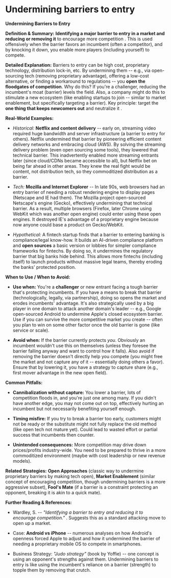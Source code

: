 # Undermining barriers to entry


**Undermining Barriers to Entry**

**Definition & Summary:** **Identifying a major barrier to entry in a market and reducing or removing it** to encourage more competition . This is used offensively when the barrier favors an incumbent (often a competitor), and by knocking it down, you enable more players (including yourself) to compete.

**Detailed Explanation:** Barriers to entry can be high cost, proprietary technology, distribution lock-in, etc. By undermining them -- e.g., via open-sourcing tech (removing proprietary advantage), offering a low-cost alternative, or finding a workaround to regulations -- you **open the floodgates of competition**. Why do this? If you're a challenger, reducing the incumbent's moat (barrier) levels the field. Also, a company might do this to stimulate a new ecosystem (like enabling startups to join -- similar to market enablement, but specifically targeting a barrier). Key principle: target the **one thing that keeps newcomers out** and neutralize it .

**Real-World Examples:**

-  *Historical:* **Netflix and content delivery** -- early on, streaming video required huge bandwidth and server infrastructure (a barrier to entry for others). Netflix undermined that barrier by pioneering efficient content delivery networks and embracing cloud (AWS). By solving the streaming delivery problem (even open sourcing some tools), they lowered that technical barrier. This inadvertently enabled more streaming entrants later (since cloud/CDNs became accessible to all), but Netflix bet on being far ahead in other areas. They knew the real fight would be content, not distribution tech, so they commoditized distribution as a barrier.

-  *Tech:* **Mozilla and Internet Explorer** -- In late 90s, web browsers had an entry barrier of needing a robust rendering engine to display pages (Netscape and IE had them). The Mozilla project open-sourced Netscape's engine (Gecko), effectively undermining that technical barrier. As a result, multiple browsers (Firefox, later Chrome using WebKit which was another open engine) could enter using these open engines. It destroyed IE's advantage of a proprietary engine because now anyone could base a product on Gecko/WebKit.

-  *Hypothetical:* A fintech startup finds that a barrier to entering banking is compliance/legal know-how. It builds an AI-driven compliance platform and **open sources** a basic version or lobbies for simpler compliance frameworks for fintechs. By doing so, it undermines the regulatory barrier that big banks hide behind. This allows more fintechs (including itself) to launch products without massive legal teams, thereby eroding the banks' protected position.

**When to Use / When to Avoid:**

-  **Use when:** You're a **challenger** or new entrant facing a tough barrier that's protecting incumbents. If you have a means to break that barrier (technologically, legally, via partnership), doing so opens the market and erodes incumbents' advantage. It's also strategically used by a big player in one domain to attack another domain's leader -- e.g., Google open-sourced Android to undermine Apple's closed ecosystem barrier. Use if you can survive the more competitive market you create -- often you plan to win on some other factor once the old barrier is gone (like service or scale).

-  **Avoid when:** If the barrier currently protects *you*. Obviously an incumbent wouldn't use this on themselves (unless they foresee the barrier falling anyway and want to control how it falls). Also avoid if removing the barrier doesn't directly help you compete (you might free the market and not capture any of it -- essentially doing others a favor). Ensure that by lowering it, you have a strategy to capture share (e.g., first mover advantage in the new open field).

**Common Pitfalls:**

-  **Cannibalization without capture:** You lower a barrier, lots of competition floods in, and you're just one among many. If you didn't have another edge, you may not come out on top, effectively hurting an incumbent but not necessarily benefiting yourself enough.

-  **Timing misfire:** If you try to break a barrier too early, customers might not be ready or the substitute might not fully replace the old method (like open tech not mature yet). Could lead to wasted effort or partial success that incumbents then counter.

-  **Unintended consequences:** More competition may drive down prices/profits industry-wide. You need to be prepared to thrive in a more commoditized environment (maybe with cost leadership or new revenue models).

**Related Strategies:** **Open Approaches** (classic way to undermine proprietary barriers by making tech open), **Market Enablement** (similar concept of encouraging competition, though undermining barriers is a more aggressive subset), **Fool's Mate** (if a barrier is a constraint protecting an opponent, breaking it is akin to a quick mate).

**Further Reading & References:**

-  Wardley, S. -- *"Identifying a barrier to entry and reducing it to encourage competition."* . Suggests this as a standard attacking move to open up a market.

-  Case: **Android vs iPhone** -- numerous analyses on how Android's openness forced Apple to adjust and how it undermined the barrier of needing a proprietary mobile OS to compete in smartphones.

-  Business Strategy: *"Judo strategy"* (book by Yoffie) -- one concept is using an opponent's strengths against them. Undermining barriers to entry is like using the incumbent's reliance on a barrier (strength) to topple them by removing that crutch.